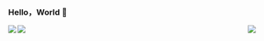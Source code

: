 ### Hello，World 👋
<div>
	<img align="left" src="https://github-readme-stats.vercel.app/api/top-langs/?username=chengkenlee&amp;layout=compact" /> <img align="right" src="https://github-readme-stats.vercel.app/api?username=chengkenlee&show_icons=true&icon_color=CE1D2D&text_color=718096&bg_color=ffffff&hide_title=true" /> 
</div>
<div>
	<img align="left" src="https://github.com/chengkenlee/chengkenlee/assets/53367668/ad67ffde-44a6-4802-b2b7-6981c6e34dd6" /> 
</div>
